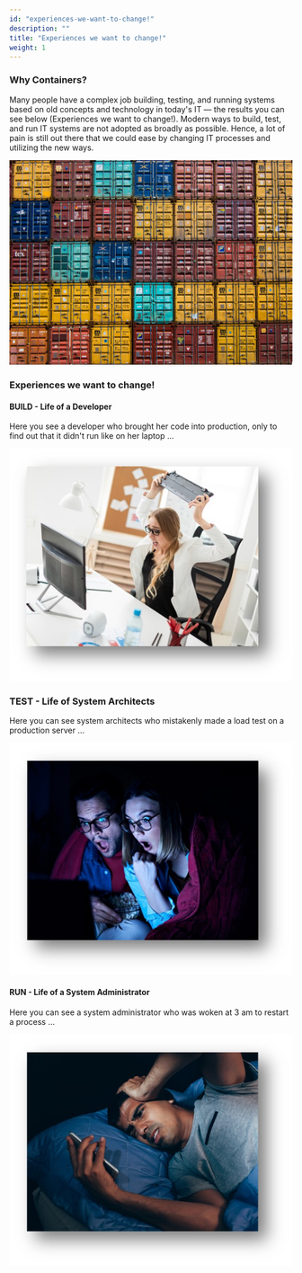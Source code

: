 ```yaml
---
id: "experiences-we-want-to-change!"
description: ""
title: "Experiences we want to change!"
weight: 1
---
```


### Why Containers?

Many people have a complex job building, testing, and running systems based on old concepts and technology in today's IT — the results you can see below (Experiences we want to change!). Modern ways to build, test, and run IT systems are not adopted as broadly as possible. Hence, a lot of pain is still out there that we could ease by changing IT processes and utilizing the new ways.

![image](containers.png)

### Experiences we want to change!

#### BUILD - Life of a Developer
Here you see a developer who brought her code into production, only to find out that it didn't run like on her laptop ...

![image](exp1.png)

### TEST - Life of System Architects
Here you can see system architects who mistakenly made a load test on a production server ...

![image](exp2.png)

#### RUN - Life of a System Administrator
Here you can see a system administrator who was woken at 3 am to restart a process ...

![image](exp3.png)